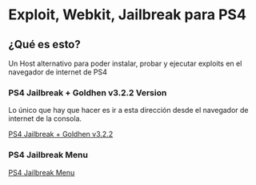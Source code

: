 # Exploit, Webkit, Jailbreak para PS4

## ¿Qué es esto?

Un Host alternativo para poder instalar, probar y ejecutar exploits en el navegador de internet de PS4 

### PS4 Jailbreak + Goldhen v3.2.2 Version

Lo único que hay que hacer es ir a esta dirección desde el navegador de internet de la consola.

[PS4 Jailbreak + Goldhen v3.2.2](https://cr7guez.github.io/ps4_jailbreak/cr7guez.github.io-master/PS4/9.00/)

### PS4 Jailbreak Menu

[PS4 Jailbreak Menu](https://ps4_jailbreak/PS4/9.00/menu)
